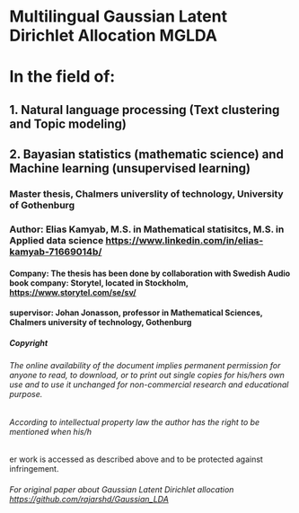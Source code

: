 # Multilingual Gaussian Latent Dirichlet Allocation MGLDA
# In the field of: 
## 1. Natural language processing (Text clustering and Topic modeling)
## 2. Bayasian statistics (mathematic science) and Machine learning (unsupervised learning)
### Master thesis, Chalmers universlity of technology, University of Gothenburg
### Author: Elias Kamyab, M.S. in Mathematical statisitcs, M.S. in Applied data science https://www.linkedin.com/in/elias-kamyab-71669014b/
#### Company: The thesis has been done by collaboration with Swedish Audio book company: Storytel, located in Stockholm, https://www.storytel.com/se/sv/
#### supervisor: Johan Jonasson, professor in Mathematical Sciences, Chalmers university of technology, Gothenburg


##### Copyright
###### The online availability of the document implies permanent permission for anyone to read, to download, or to print out single copies for his/hers own use and to use it unchanged for non-commercial research and educational purpose.
###### According to intellectual property law the author has the right to be mentioned when his/h
er work is accessed as described above and to be protected against infringement. 

###### For original paper about Gaussian Latent Dirichlet allocation https://github.com/rajarshd/Gaussian_LDA
